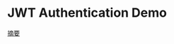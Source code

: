 # JWT Authentication Demo

[摘要](https://github.com/Monsoir/Notes/blob/master/Node/jwt-authentication-demo.md)

